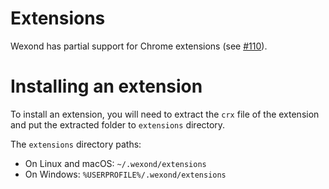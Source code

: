 # Extensions

Wexond has partial support for Chrome extensions (see [#110](https://github.com/wexond/desktop/issues/110)).

# Installing an extension

To install an extension, you will need to extract the `crx` file of the extension and put the extracted folder to `extensions` directory.

The `extensions` directory paths:
- On Linux and macOS: `~/.wexond/extensions`
- On Windows: `%USERPROFILE%/.wexond/extensions`
